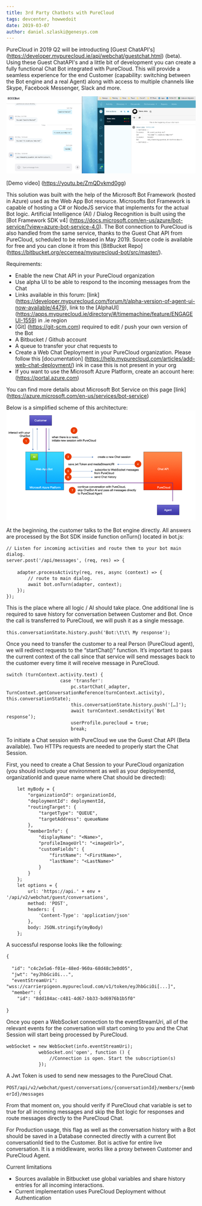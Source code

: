 ```yaml
---
title: 3rd Party Chatbots with PureCloud
tags: devcenter, howwedoit
date: 2019-03-07
author: daniel.szlaski@genesys.com
---
```



PureCloud in 2019 Q2 will be introducting [Guest ChatAPI's] (https://developer.mypurecloud.ie/api/webchat/guestchat.html) (beta).  Using these Guest ChatAPI's and a little bit of development you can create a fully functional Chat Bot integrated with PureCloud. This will provide a seamless experience for the end Customer (capability: switching between the Bot engine and a real Agent) along with access to multiple channels like Skype, Facebook Messenger, Slack and more.

![Bot and Agent View](side-by-side.png)

[Demo video] (https://youtu.be/ZmQDvkmd0gg) 

This solution was built with the help of the Microsoft Bot Framework (hosted in Azure) used as the Web App Bot resource. Microsofts Bot Framework is capable of hosting a C# or NodeJS service that implements for the actual Bot logic. Artificial Intelligence (AI) / Dialog Recognition is built using the [Bot Framework SDK v4] (https://docs.microsoft.com/en-us/azure/bot-service/?view=azure-bot-service-4.0). 
The Bot connection to PureCloud is also handled from the same service, thanks to the Guest Chat API from PureCloud, scheduled to be released in May 2019. Source code is available for free and you can clone it from this [BitBucket Repo] (https://bitbucket.org/eccemea/mypurecloud-bot/src/master/).

Requirements:
	
* Enable the new Chat API in your PureCloud organization
* Use alpha UI to be able to respond to the incoming messages from the Chat 
* Links available in this forum: [link] (https://developer.mypurecloud.com/forum/t/alpha-version-of-agent-ui-now-available/4479), link to the [AlphaUI] (https://apps.mypurecloud.ie/directory/#/timemachine/feature/ENGAGEUI-1559) in .ie region
* [Git] (https://git-scm.com) required to edit / push your own version of the Bot
* A Bitbucket / Github account
* A queue to transfer your chat requests to
* Create a Web Chat Deployment in your PureCloud organization. Please follow this [documentation] (https://help.mypurecloud.com/articles/add-web-chat-deployment/) ink in case this is not present in your org
* If you want to use the Microsoft Azure Platform, create an account here: (https://portal.azure.com) 

You can find more details about Microsoft Bot Service on this page [link] (https://azure.microsoft.com/en-us/services/bot-service)

Below is a simplified scheme of this architecture:
![Architecture](architecture.png)

At the beginning, the customer talks to the Bot engine directly. All answers are processed by the Bot SDK inside function onTurn() located in bot.js:

```
// Listen for incoming activities and route them to your bot main dialog.
server.post('/api/messages', (req, res) => {

    adapter.processActivity(req, res, async (context) => {
        // route to main dialog.
        await bot.onTurn(adapter, context);
    });
});
```

This is the place where all logic / AI should take place. One additional line is required to save history for conversation between Customer and Bot. Once the call is transferred to PureCloud, we will push it as a single message.

```this.conversationState.history.push('Bot:\t\t\ My response');```

Once you need to transfer the customer to a real Person (PureCloud agent), we will redirect requests to the “startChat()” function. It’s important to pass the current context of the call since that service will send messages back to the customer every time it will receive message in PureCloud.

```
switch (turnContext.activity.text) {
                    case 'transfer':
                        pc.startChat(_adapter, TurnContext.getConversationReference(turnContext.activity), this.conversationState);
                        this.conversationState.history.push('[…]');
                        await turnContext.sendActivity(`Bot response’);
                        userProfile.purecloud = true;
                        break;
```

To initiate a Chat session with PureCloud we use the Guest Chat API (Beta available). Two HTTPs requests are needed to properly start the Chat Session.

First, you need to create a Chat Session to your PureCloud organization (you should include your environment as well as your deploymentId, organizationId and queue name where Chat should be directed):

```
    let myBody = {
        "organizationId": organizationId,
        "deploymentId": deploymentId,
        "routingTarget": {
            "targetType": "QUEUE",
            "targetAddress": queueName
        },
        "memberInfo": {
            "displayName": "<Name>",
            "profileImageUrl": "<imageUrl>",
            "customFields": {
                "firstName": "<FirstName>",
                "lastName": "<LastName>"
            }
        }
    };
    let options = {
        url: 'https://api.' + env + '/api/v2/webchat/guest/conversations',
        method: 'POST',
        headers: {
            'Content-Type': 'application/json'
        },
        body: JSON.stringify(myBody)
    };
```

A successful response looks like the following:
```
{

  "id": "c4c2e5a6-f01e-48ed-960a-68d48c3e0d05",
  "jwt": "eyJhbGciOi...",
  "eventStreamUri": "wss://carrierpigeon.mypurecloud.com/v1/token/eyJhbGciOi[...]",
  "member": {
    "id": "8dd184ac-c481-4d67-bb33-bd6976b1b5f0"

}
```

Once you open a WebSocket connection to the eventStreamUri, all of the relevant events for the conversation will start coming to you and the Chat Session will start being processed by PureCloud.

```
webSocket = new WebSocket(info.eventStreamUri);
            webSocket.on('open', function () {
                //Connection is open. Start the subscription(s)
            });
```

A Jwt Token is used to send new messages to the PureCloud Chat.

`POST/api/v2/webchat/guest/conversations/{conversationId}/members/{memberId}/messages`

From that moment on, you should verify if PureCloud chat variable is set to true for all incoming messages and skip the Bot logic for responses and route messages directly to the PureCloud Chat.

For Production usage, this flag as well as the conversation history with a Bot should be saved in a Database connected directly with a current Bot conversationId tied to the Customer. Bot is active for entire live conversation. It is a middleware, works like a proxy between Customer and PureCloud Agent.

Current limitations
* Sources available in Bitbucket use global variables and share history entries for all incoming interactions.
* Current implementation uses PureCloud Deployment without Authentication

